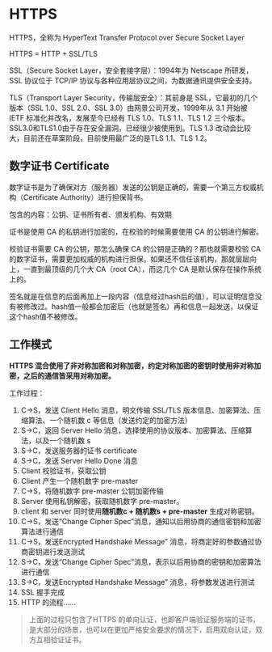 # HTTPS

HTTPS，全称为 HyperText Transfer Protocol over Secure Socket Layer

HTTPS = HTTP + SSL/TLS

SSL（Secure Socket Layer，安全套接字层）：1994年为 Netscape 所研发，SSL 协议位于 TCP/IP 协议与各种应用层协议之间，为数据通讯提供安全支持。

TLS（Transport Layer Security，传输层安全）：其前身是 SSL，它最初的几个版本（SSL 1.0、SSL 2.0、SSL 3.0）由网景公司开发，1999年从 3.1 开始被 IETF 标准化并改名，发展至今已经有 TLS 1.0、TLS 1.1、TLS 1.2 三个版本。SSL3.0和TLS1.0由于存在安全漏洞，已经很少被使用到。TLS 1.3 改动会比较大，目前还在草案阶段，目前使用最广泛的是TLS 1.1、TLS 1.2。

## 数字证书 Certificate

数字证书是为了确保对方（服务器）发送的公钥是正确的，需要一个第三方权威机构（Certificate Authority）进行担保背书。

包含的内容：公钥、证书所有者、颁发机构、有效期

证书是使用 CA 的私钥进行加密的，在校验的时候需要使用 CA 的公钥进行解密。

校验证书需要 CA 的公钥，那怎么确保 CA 的公钥是正确的？那也就需要校验 CA 的数字证书，需要更加权威的机构进行担保。如果还不信任该机构，那就层层向上，一直到最顶级的几个大 CA（root CA），而这几个 CA 是默认保存在操作系统上的。

签名就是在信息的后面再加上一段内容（信息经过hash后的值），可以证明信息没有被修改过。hash值一般都会加密后（也就是签名）再和信息一起发送，以保证这个hash值不被修改。

## 工作模式

**HTTPS 混合使用了非对称加密和对称加密，约定对称加密的密钥时使用非对称加密，之后的通信皆采用对称加密。**

工作过程：

1.  C->S，发送 Client Hello 消息，明文传输 SSL/TLS 版本信息、加密算法、压缩算法、一个随机数 c 等信息（发送约定的加密方法）
2.  S->C，返回 Server Hello 消息，选择使用的协议版本、加密算法、压缩算法，以及一个随机数 s
3.  S->C，发送服务器的证书 certificate
4.  S->C，发送 Server Hello Done 消息
5.  Client 校验证书，获取公钥
6.  Client 产生一个随机数字 pre-master
7.  C->S，将随机数字 pre-master 公钥加密传输
8.  Server 使用私钥解密，获取随机数字 pre-master。
9.  client 和 server 同时使用**随机数c + 随机数s + pre-master** 生成对称密钥。
10.  C->S，发送“Change Cipher Spec”消息，通知以后用协商的通信密钥和加密算法进行通信
11.  C->S，发送Encrypted Handshake Message” 消息，将商定好的参数通过协商密钥进行发送测试
12.  S->C，发送“Change Cipher Spec”消息，表示以后用协商的密钥和加密算法进行通信
13.  S->C，发送Encrypted Handshake Message” 消息，将参数发送进行测试
14.  SSL 握手完成
15.  HTTP 的流程……



>   上面的过程只包含了HTTPS 的单向认证，也即客户端验证服务端的证书，是大部分的场景，也可以在更加严格安全要求的情况下，启用双向认证，双方互相验证证书。

